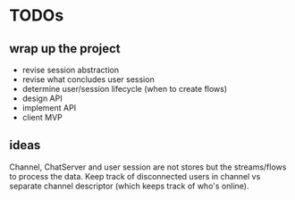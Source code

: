 # TODOs

## wrap up the project

* revise session abstraction
* revise what concludes user session
* determine user/session lifecycle (when to create flows)
* design API
* implement API
* client MVP


## ideas

Channel, ChatServer and user session are not stores but the streams/flows to process the data.
Keep track of disconnected users in channel vs separate channel descriptor (which keeps track of who's online).